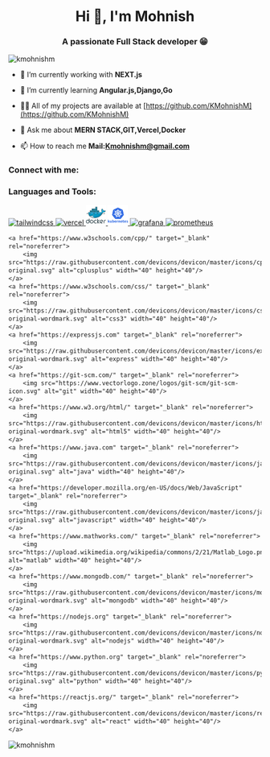 <h1 align="center">Hi 👋, I'm Mohnish</h1>
<h3 align="center">A passionate Full Stack developer 😁</h3>

<p align="left"> <img src="https://komarev.com/ghpvc/?username=kmohnishm&label=Profile%20views&color=0e75b6&style=flat" alt="kmohnishm" /> </p>

- 🔭 I’m currently working with **NEXT.js**

- 🌱 I’m currently learning **Angular.js,Django,Go**

- 👨‍💻 All of my projects are available at [https://github.com/KMohnishM](https://github.com/KMohnishM)

- 💬 Ask me about **MERN STACK,GIT,Vercel,Docker**

- 📫 How to reach me **Mail:Kmohnishm@gmail.com**

<h3 align="left">Connect with me:</h3>
<p align="left">
</p>

<h3 align="left">Languages and Tools:</h3>
<p align="left">  
    <a href="https://tailwindcss.com/" target="_blank" rel="noreferrer">  
        <img src="https://www.vectorlogo.zone/logos/tailwindcss/tailwindcss-icon.svg" alt="tailwindcss" width="40" height="40"/>  
    </a>  
    <a href="https://vercel.com/" target="_blank" rel="noreferrer">  
        <img src="https://www.svgrepo.com/show/327408/logo-vercel.svg" alt="vercel" width="40" height="40"/>  
    </a>  
    <a href="https://www.docker.com/" target="_blank" rel="noreferrer">  
        <img src="https://raw.githubusercontent.com/devicons/devicon/master/icons/docker/docker-original-wordmark.svg" alt="docker" width="40" height="40"/>  
    </a>  
    <a href="https://kubernetes.io/" target="_blank" rel="noreferrer">  
        <img src="https://raw.githubusercontent.com/devicons/devicon/master/icons/kubernetes/kubernetes-plain-wordmark.svg" alt="kubernetes" width="40" height="40"/>  
    </a>  
    <a href="https://grafana.com/" target="_blank" rel="noreferrer">  
        <img src="https://www.vectorlogo.zone/logos/grafana/grafana-icon.svg" alt="grafana" width="40" height="40"/>  
    </a>  
    <a href="https://prometheus.io/" target="_blank" rel="noreferrer">  
        <img src="https://upload.wikimedia.org/wikipedia/commons/3/38/Prometheus_software_logo.svg" alt="prometheus" width="40" height="40"/>  
    </a>  
  
    <a href="https://www.w3schools.com/cpp/" target="_blank" rel="noreferrer">  
        <img src="https://raw.githubusercontent.com/devicons/devicon/master/icons/cplusplus/cplusplus-original.svg" alt="cplusplus" width="40" height="40"/>  
    </a>  
    <a href="https://www.w3schools.com/css/" target="_blank" rel="noreferrer">  
        <img src="https://raw.githubusercontent.com/devicons/devicon/master/icons/css3/css3-original-wordmark.svg" alt="css3" width="40" height="40"/>  
    </a>  
    <a href="https://expressjs.com" target="_blank" rel="noreferrer">  
        <img src="https://raw.githubusercontent.com/devicons/devicon/master/icons/express/express-original-wordmark.svg" alt="express" width="40" height="40"/>  
    </a>  
    <a href="https://git-scm.com/" target="_blank" rel="noreferrer">  
        <img src="https://www.vectorlogo.zone/logos/git-scm/git-scm-icon.svg" alt="git" width="40" height="40"/>  
    </a>  
    <a href="https://www.w3.org/html/" target="_blank" rel="noreferrer">  
        <img src="https://raw.githubusercontent.com/devicons/devicon/master/icons/html5/html5-original-wordmark.svg" alt="html5" width="40" height="40"/>  
    </a>  
    <a href="https://www.java.com" target="_blank" rel="noreferrer">  
        <img src="https://raw.githubusercontent.com/devicons/devicon/master/icons/java/java-original.svg" alt="java" width="40" height="40"/>  
    </a>  
    <a href="https://developer.mozilla.org/en-US/docs/Web/JavaScript" target="_blank" rel="noreferrer">  
        <img src="https://raw.githubusercontent.com/devicons/devicon/master/icons/javascript/javascript-original.svg" alt="javascript" width="40" height="40"/>  
    </a>  
    <a href="https://www.mathworks.com/" target="_blank" rel="noreferrer">  
        <img src="https://upload.wikimedia.org/wikipedia/commons/2/21/Matlab_Logo.png" alt="matlab" width="40" height="40"/>  
    </a>  
    <a href="https://www.mongodb.com/" target="_blank" rel="noreferrer">  
        <img src="https://raw.githubusercontent.com/devicons/devicon/master/icons/mongodb/mongodb-original-wordmark.svg" alt="mongodb" width="40" height="40"/>  
    </a>  
    <a href="https://nodejs.org" target="_blank" rel="noreferrer">  
        <img src="https://raw.githubusercontent.com/devicons/devicon/master/icons/nodejs/nodejs-original-wordmark.svg" alt="nodejs" width="40" height="40"/>  
    </a>  
    <a href="https://www.python.org" target="_blank" rel="noreferrer">  
        <img src="https://raw.githubusercontent.com/devicons/devicon/master/icons/python/python-original.svg" alt="python" width="40" height="40"/>  
    </a>  
    <a href="https://reactjs.org/" target="_blank" rel="noreferrer">  
        <img src="https://raw.githubusercontent.com/devicons/devicon/master/icons/react/react-original-wordmark.svg" alt="react" width="40" height="40"/>  
    </a>  
</p>


<p><img align="center" src="https://github-readme-stats.vercel.app/api/top-langs?username=kmohnishm&show_icons=true&locale=en&layout=compact" alt="kmohnishm" /></p>

